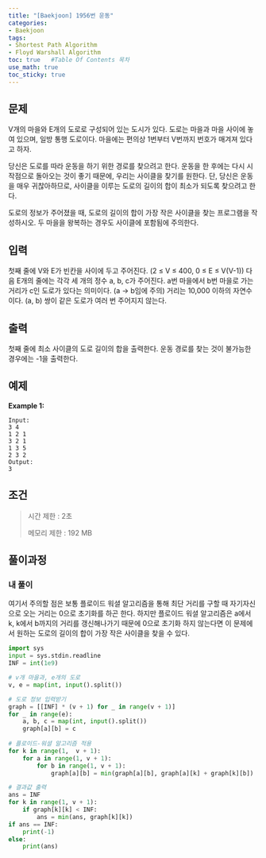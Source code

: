 ```yaml
---
title: "[Baekjoon] 1956번 운동"
categories: 
- Baekjoon
tags:
- Shortest Path Algorithm
- Floyd Warshall Algorithm
toc: true   #Table Of Contents 목차 
use_math: true
toc_sticky: true
---
```


## 문제

V개의 마을와 E개의 도로로 구성되어 있는 도시가 있다. 도로는 마을과 마을 사이에 놓여 있으며, 일방 통행 도로이다. 마을에는 편의상 1번부터 V번까지 번호가 매겨져 있다고 하자.

당신은 도로를 따라 운동을 하기 위한 경로를 찾으려고 한다. 운동을 한 후에는 다시 시작점으로 돌아오는 것이 좋기 때문에, 우리는 사이클을 찾기를 원한다. 단, 당신은 운동을 매우 귀찮아하므로, 사이클을 이루는 도로의 길이의 합이 최소가 되도록 찾으려고 한다.

도로의 정보가 주어졌을 때, 도로의 길이의 합이 가장 작은 사이클을 찾는 프로그램을 작성하시오. 두 마을을 왕복하는 경우도 사이클에 포함됨에 주의한다.

## 입력

첫째 줄에 V와 E가 빈칸을 사이에 두고 주어진다. (2 ≤ V ≤ 400, 0 ≤ E ≤ V(V-1)) 다음 E개의 줄에는 각각 세 개의 정수 a, b, c가 주어진다. a번 마을에서 b번 마을로 가는 거리가 c인 도로가 있다는 의미이다. (a → b임에 주의) 거리는 10,000 이하의 자연수이다. (a, b) 쌍이 같은 도로가 여러 번 주어지지 않는다.

## 출력

첫째 줄에 최소 사이클의 도로 길이의 합을 출력한다. 운동 경로를 찾는 것이 불가능한 경우에는 -1을 출력한다.

## 예제

**Example 1:**

```
Input: 
3 4
1 2 1
3 2 1
1 3 5
2 3 2
Output: 
3
```

## 조건

> 시간 제한 : 2초
>
> 메모리 제한 : 192 MB

## 풀이과정

### 내 풀이

여기서 주의할 점은 보통 플로이드 워셜 알고리즘을 통해 최단 거리를 구할 때 자기자신으로 오는 거리는 0으로 초기화를 하곤 한다. 하지만 플로이드 워셜 알고리즘은 a에서 k, k에서 b까지의 거리를 갱신해나가기 때문에 0으로 초기화 하지 않는다면 이 문제에서 원하는 도로의 길이의 합이 가장 작은 사이클을 찾을 수 있다.

```python
import sys
input = sys.stdin.readline
INF = int(1e9)

# v개 마을과, e개의 도로
v, e = map(int, input().split())

# 도로 정보 입력받기
graph = [[INF] * (v + 1) for _ in range(v + 1)]
for _ in range(e):
    a, b, c = map(int, input().split())
    graph[a][b] = c
    
# 플로이드-워셜 알고리즘 적용
for k in range(1,  v + 1):
    for a in range(1, v + 1):
        for b in range(1, v + 1):
            graph[a][b] = min(graph[a][b], graph[a][k] + graph[k][b])

# 결과값 출력
ans = INF
for k in range(1, v + 1):
    if graph[k][k] < INF:
        ans = min(ans, graph[k][k])
if ans == INF:
    print(-1)
else:
    print(ans)
```



